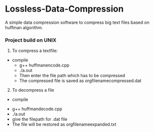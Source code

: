 # Lossless-Data-Compression
A simple data compression software to compress big text files based on huffman algorithm.
### Project build on UNIX
1. To compress a textfile:
- compile
  * g++ huffmanencode.cpp
  * ./a.out
  * Then enter the file path which has to be compressed
  * The compressed file is saved as orgfilenamecompressed.dat
2. To decompress a file
- compile
 * g++ huffmandecode.cpp
 * ./a.out
 * give the filepath for .dat file
 * The file will be restored as orgfilenameexpanded.txt
